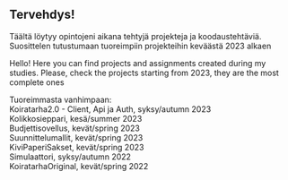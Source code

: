## Tervehdys!

Täältä löytyy opintojeni aikana tehtyjä projekteja ja koodaustehtäviä. Suosittelen tutustumaan tuoreimpiin projekteihin keväästä 2023 alkaen  

Hello! Here you can find projects and assignments created during my studies. Please, check the projects starting from 2023, they are the most complete ones

Tuoreimmasta vanhimpaan:  
Koiratarha2.0 - Client, Api ja Auth, syksy/autumn 2023  
Kolikkosieppari, kesä/summer 2023  
Budjettisovellus, kevät/spring 2023  
Suunnittelumallit, kevät/spring 2023  
KiviPaperiSakset, kevät/spring 2023  
Simulaattori, syksy/autumn 2022  
KoiratarhaOriginal, kevät/spring 2022  

<!--
**KPkoodit/KPkoodit** is a ✨ _special_ ✨ repository because its `README.md` (this file) appears on your GitHub profile.

Here are some ideas to get you started:

- 🔭 I’m currently working on ...
- 🌱 I’m currently learning ...
- 👯 I’m looking to collaborate on ...
- 🤔 I’m looking for help with ...
- 💬 Ask me about ...
- 📫 How to reach me: ...
- 😄 Pronouns: ...
- ⚡ Fun fact: ...
-->

